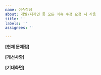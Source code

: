 ```yaml
---
name: 이슈작성
about: 개발/디자인 등 모든 이슈 수정 요청 시 사용
title: ''
labels: ''
assignees: ''

---
```


**[현재 문제점]**



**[개선사항]**



**[기대화면]**
